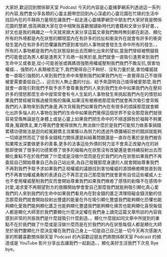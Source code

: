 大家好,歡迎回到關係聊天室 Podcast 今天的內容是心靈捕夢網系列透過這一系列的內容,我們會分享各類的心靈主題帶您回到內心深處的心靈花園在忙碌的生活中找回內在的平靜與力量現在讓我們一起走進心靈捕夢網空中朋友們大家好我是關係花園的慧卿,很高興跟大家在空中相聚我喜歡閱讀新時代的書籍和文章分享好書、，好文也是我的興趣之一今天就來跟大家分享這篇文章我們無時無刻都在創造、顯化所有的外境都是內在狀態的顯現當內在有許多的拉扯和衝突外在就會有許多的衝突發生當內在有許多的恐懼讓我們感到害怕的人事物就會發生生命中所有的發生、，所有的人事物都是我們內在狀態投射出去而顯化出來的譬如,當我們曾經被劈腿我們可能會認為男人都是渣男天下烏鴉一般黑於是,我們就會一直吸引渣男來到我們生命中又或者是,從小可能爸爸或媽媽很強勢用權威壓制我們我們不敢反抗,很害怕權威、，強勢的人長期被否定下,我們覺得自己不夠好、沒有力量於是,害怕權威就會一直吸引強勢的人來到我們生命中來壓制我們如果我們內在一直覺得自己不值得被愛需要委屈自己、，迎合別人無止盡的付出、給予來證明自己值得被愛那麼,我們就會一直吸引對我們予取予求不會尊重我們的人來到我們生命中如果我們內在壓抑許多的憤怒那麼生命中就常常會有令人生氣的人事物發生來挑起我們內在的憤怒如果我們曾經被背叛過被背叛的傷痛,如果沒有被療癒那麼我們就會再次吸引會背叛我們的人事物來到我們身邊,再次背叛我們如果我們內在有很多的煩躁那麼就會顯化出許多惱人的人事物在我們的生命中如果我們覺得這個世界不安全那麼我們就很容易受傷無論是在身體上或是心靈上如果我們把生命中的不順遂歸咎於福報不夠業障身,冤親債主,業力等我們會覺得很無力,無法做什麼於是我們可能努力做善事捐錢累積功德做法是迴向給冤親債主消業賬以為努力的透過外債彌補前世的錯誤就能夠一切順遂然而花了很多金錢精力關係還是糾結著問題還是一直存在著於是我們被告知業障太深要做更多的善事,更多的法事這些外債的努力並不會真正改變內在的狀態即使做了很多的功德累積了很多的福報內在狀態沒有改變還是會持續投射出去而顯化重點不在於我們做了什麼或是沒做什麼而是在於我們的內在狀態如果我們不再委屈自己開始尊重自己為自己站出來,為自己發聲那麼身邊的人就會開始尊重我們不再對我們予取予求如果我們正視權威的議題找到害怕權威的源頭療癒釋放直到我們不再害怕權威勇敢的表達自己不再否定自己那麼我們就會更有自信這些權威人士也不會用權威壓制我們反而會開始尊重我們如果我們療癒了感情的創傷不在感情中討愛,渴求愛不再期望對方的救贖開始學會愛自己那麼我們就能夠吸引顯化真心愛我們的人來到我們的生命中如果我們看見內在對金錢的匱乏清理阻礙金錢流動的信念那麼我們就會開始投射出豐盛的能量在外在吸引顯化豐盛我們能夠顯化恐懼也能夠顯化愛我們能夠顯化匱乏也能夠顯化豐盛我們能夠顯化痛苦也能夠顯化喜悅每個人都是顯化大師至於我們要顯化什麼決定權在我們身上讀完這篇文章所談的內容我感到非常的共振我們是什麼就吸引什麼創造、，顯化什麼就如同文章中所提到的重點不在於我們做了什麼或是沒做什麼而是在於我們的內在狀態每個人都是顯化大師至於我們要顯化什麼決定權在我們自己身上一切是自己自己是一切今天再次感謝大家的聆聽喜歡關係聊天室 Podcast 的內容歡迎朋友們將關係聊天室 Podcast 的頻道或是 YouTube 影片分享出去讓我們一起創造、，顯化美好生活我們下次見 Bye bye。